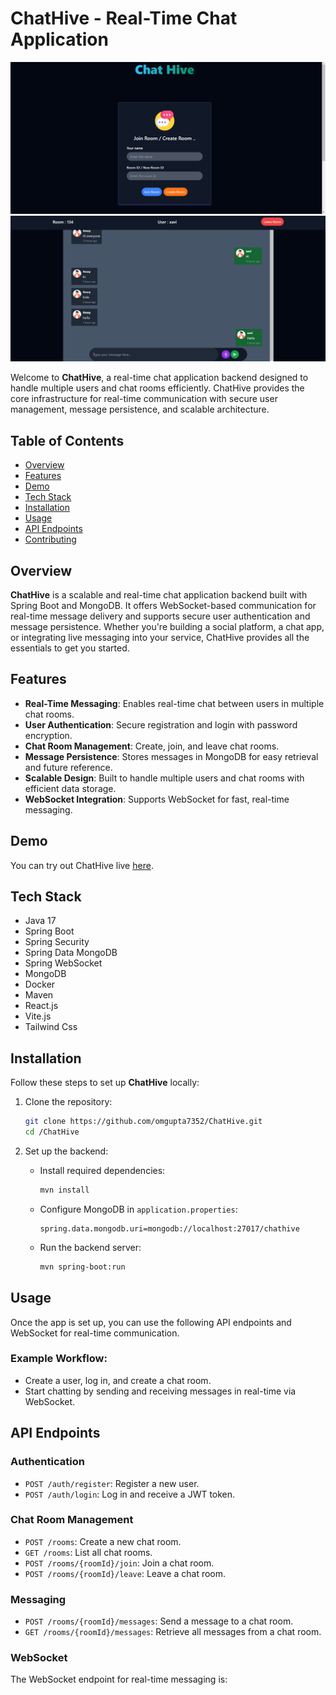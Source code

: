 # ChatHive - Real-Time Chat Application

![CHATHIVE](chathive1.png)
![](chathive2.png)

Welcome to **ChatHive**, a real-time chat application backend designed to handle multiple users and chat rooms efficiently. ChatHive provides the core infrastructure for real-time communication with secure user management, message persistence, and scalable architecture.

## Table of Contents

- [Overview](#overview)
- [Features](#features)
- [Demo](#demo)
- [Tech Stack](#tech-stack)
- [Installation](#installation)
- [Usage](#usage)
- [API Endpoints](#api-endpoints)
- [Contributing](#contributing)

## Overview

**ChatHive** is a scalable and real-time chat application backend built with Spring Boot and MongoDB. It offers WebSocket-based communication for real-time message delivery and supports secure user authentication and message persistence. Whether you're building a social platform, a chat app, or integrating live messaging into your service, ChatHive provides all the essentials to get you started.

## Features

- **Real-Time Messaging**: Enables real-time chat between users in multiple chat rooms.
- **User Authentication**: Secure registration and login with password encryption.
- **Chat Room Management**: Create, join, and leave chat rooms.
- **Message Persistence**: Stores messages in MongoDB for easy retrieval and future reference.
- **Scalable Design**: Built to handle multiple users and chat rooms with efficient data storage.
- **WebSocket Integration**: Supports WebSocket for fast, real-time messaging.

## Demo

You can try out ChatHive live [here](https://chat-hivee.netlify.app/).

## Tech Stack

- Java 17
- Spring Boot
- Spring Security
- Spring Data MongoDB
- Spring WebSocket
- MongoDB
- Docker
- Maven
- React.js
- Vite.js
- Tailwind Css

## Installation

Follow these steps to set up **ChatHive** locally:

1. Clone the repository:
    ```bash
    git clone https://github.com/omgupta7352/ChatHive.git
    cd /ChatHive
    ```

2. Set up the backend:
    - Install required dependencies:
        ```bash
        mvn install
        ```
    - Configure MongoDB in `application.properties`:
        ```properties
        spring.data.mongodb.uri=mongodb://localhost:27017/chathive
        ```

    - Run the backend server:
        ```bash
        mvn spring-boot:run
        ```

## Usage

Once the app is set up, you can use the following API endpoints and WebSocket for real-time communication.

### Example Workflow:

- Create a user, log in, and create a chat room.
- Start chatting by sending and receiving messages in real-time via WebSocket.

## API Endpoints

### Authentication
- `POST /auth/register`: Register a new user.
- `POST /auth/login`: Log in and receive a JWT token.

### Chat Room Management
- `POST /rooms`: Create a new chat room.
- `GET /rooms`: List all chat rooms.
- `POST /rooms/{roomId}/join`: Join a chat room.
- `POST /rooms/{roomId}/leave`: Leave a chat room.

### Messaging
- `POST /rooms/{roomId}/messages`: Send a message to a chat room.
- `GET /rooms/{roomId}/messages`: Retrieve all messages from a chat room.

### WebSocket
The WebSocket endpoint for real-time messaging is:

